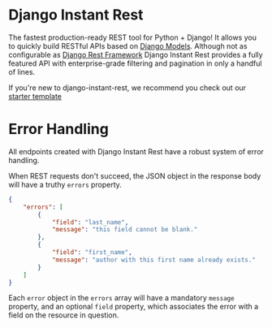 # Django Instant Rest

The fastest production-ready REST tool for Python + Django! It allows you to quickly build RESTful APIs based on [Django Models](https://docs.djangoproject.com/en/3.1/topics/db/models/). Although not as configurable as [Django Rest Framework](https://www.django-rest-framework.org/) Django Instant Rest provides a fully featured API with enterprise-grade filtering and pagination in only a handful of lines. 

If you're new to django-instant-rest, we recommend you check out our [starter template](https://github.com/django-instant-rest/starter-template)


# Error Handling
All endpoints created with Django Instant Rest have a robust system of error handling.

When REST requests don't succeed, the JSON object in the response body will have a truthy `errors` property.

```json
{
    "errors": [
        {
            "field": "last_name",
            "message": "this field cannot be blank."
        },
        {
            "field": "first_name",
            "message": "author with this first name already exists."
        }
    ]
}
```

Each `error` object in the `errors` array will have a mandatory `message` property, and an optional `field` property, which associates the error with a field on the resource in question.